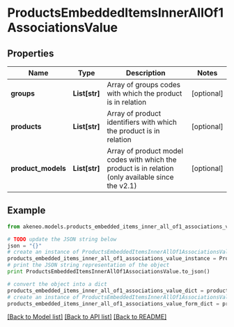 # ProductsEmbeddedItemsInnerAllOf1AssociationsValue


## Properties
Name | Type | Description | Notes
------------ | ------------- | ------------- | -------------
**groups** | **List[str]** | Array of groups codes with which the product is in relation | [optional] 
**products** | **List[str]** | Array of product identifiers with which the product is in relation | [optional] 
**product_models** | **List[str]** | Array of product model codes with which the product is in relation (only available since the v2.1) | [optional] 

## Example

```python
from akeneo.models.products_embedded_items_inner_all_of1_associations_value import ProductsEmbeddedItemsInnerAllOf1AssociationsValue

# TODO update the JSON string below
json = "{}"
# create an instance of ProductsEmbeddedItemsInnerAllOf1AssociationsValue from a JSON string
products_embedded_items_inner_all_of1_associations_value_instance = ProductsEmbeddedItemsInnerAllOf1AssociationsValue.from_json(json)
# print the JSON string representation of the object
print ProductsEmbeddedItemsInnerAllOf1AssociationsValue.to_json()

# convert the object into a dict
products_embedded_items_inner_all_of1_associations_value_dict = products_embedded_items_inner_all_of1_associations_value_instance.to_dict()
# create an instance of ProductsEmbeddedItemsInnerAllOf1AssociationsValue from a dict
products_embedded_items_inner_all_of1_associations_value_form_dict = products_embedded_items_inner_all_of1_associations_value.from_dict(products_embedded_items_inner_all_of1_associations_value_dict)
```
[[Back to Model list]](../README.md#documentation-for-models) [[Back to API list]](../README.md#documentation-for-api-endpoints) [[Back to README]](../README.md)


